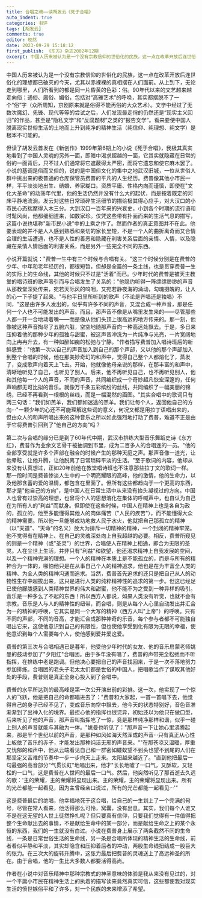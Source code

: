 ```yaml
---
title: 合唱之魂——读胡发云《死于合唱》
auto_indent: true
categories: 书评
tags: [胡发云]
comments: true
editor: 皎然
date: 2023-09-29 15:18:12
first_publish: 《东方》杂志2002年12期
excerpt: 中国人历来被认为是一个没有宗教信仰的世俗化的民族，这一点在改革开放后连世俗化的理想都已破灭的今天，尤其以赤裸裸的真相摆在人们面前。从上到下，无论走到哪里，人们所看到的都是同一片昏黄的色彩：俗。90年代以来的文艺越来越走向俗：通俗、庸俗、媚俗，包括对“高雅艺术”的呼唤，其实都摆脱不了一个“俗”字（众所周知，京剧原来就是俗得不能再俗的大众艺术）。文学中经过了无数次魔幻、先锋、现代等等的尝试之后，人们发现最走俏的仍然还是“现实主义回归”的作品，甚至是“隐私文学”和“反腐题材”之类的“报告文学”。看来要使中国人脱离现实世俗生活的土地而上升到纯净的精神生活（纯信仰、纯理想、纯文学）是根本不可能的。
---
```

中国人历来被认为是一个没有宗教信仰的世俗化的民族，这一点在改革开放后连世俗化的理想都已破灭的今天，尤其以赤裸裸的真相摆在人们面前。从上到下，无论走到哪里，人们所看到的都是同一片昏黄的色彩：俗。90年代以来的文艺越来越走向俗：通俗、庸俗、媚俗，包括对“高雅艺术”的呼唤，其实都摆脱不了一个“俗”字（众所周知，京剧原来就是俗得不能再俗的大众艺术）。文学中经过了无数次魔幻、先锋、现代等等的尝试之后，人们发现最走俏的仍然还是“现实主义回归”的作品，甚至是“隐私文学”和“反腐题材”之类的“报告文学”。看来要使中国人脱离现实世俗生活的土地而上升到纯净的精神生活（纯信仰、纯理想、纯文学）是根本不可能的。

但读了胡发云首发在《新创作》1999年第6期上的小说《死于合唱》，我极其真实地看到了中国人灵魂的另外一面，即暗中渴求超越的一面，它其实就隐藏在日常的俗的一面背后，只不过人们通常将它遮蔽得太严密，而将它遗忘和使它麻木罢了。小说的基调是俗而又俗的，说的是中国俗文化的集中之地武汉旧城，一位从世俗人群中挑出来的极普通的仓库保管员费普的平凡的人生经历。费普像其他小市民一样，平平淡淡地出生、结婚、养家糊口。资质平庸、性格内向而谨慎，即使在"文化大革命"的动荡年代里，他的生活仍然并没有什么大的起伏，而是按着既定的河床平静地流淌。发云对这些日常琐碎生活细节的描绘极其得心应手，对大汉口的小市民心态揣摩得入木三分。大到汉口一百年来的兴衰史，小到各个时期的流行语和时髦风尚，他都细细道来，如数家珍。仅凭这些带有扑面而来的生活气息的描写，这篇小说也堪称"新市民小说"中的上乘之作了。然而作者的真正意图并不在此。他要表现的并不是人人感到熟悉和亲切的家长里短，不是一个人的曲折离奇而又合情合理的生活遭遇，也不是人性的善恶和隐藏在利害关系后面的亲情、人情，以及隐藏在亲情人情后面的利害关系，而是另外一些完全不同的东西。

小说开篇就说："费普一生中有三个时候与合唱有关。"这三个时候分别是在费普的少年、中年和老年经历的，都很短暂，但却是全篇的一条主线，也是贯穿费普一生的实际上的生命线，其他的时候只不过是"活着"而已。少年时代的费普是被天主教堂的唱诗班的歌声吸引而与合唱发生了关系的："他隐约听得一阵缥缥缈缈的声音从那教堂深处传来，宛若天际风的呜咽，又宛若静夜海的涌动，勾魂摄魄的，让人的心一下子提了起来。"与他平日里所听到的歌声（不论是齐唱还是独唱）不同，"这是由许多人发出的，似乎有许多不同的声音，又混合成一种声音，那是任何一个人也不可能发出的声音。而且，那声音不像是从嘴里发生来的——尽管那些人都一开一合地动着嘴——而是像从他们头顶上很高远的地方传来的。那一刻，他像被这种声音掏尽了五腑六脏，空空地随那声音向一种高远处飘去。于是，多日来压抑着他的那种少年的孤独与甜蜜，被这声音冲洗为一片纯净与光亮，一片宽阔地向上冉冉升去，有一种如醉如痴的松弛与宁静。"作者描写费普加入唱诗班后的新鲜感受："他第一次以自己的声音加入到自己的那个声部，又以他的那个声部加入到整个合唱的时候，他在那美妙奇幻的和声中，觉得自己整个人都熔化了，蒸发了，变成歌声向着天上飞去。开始，他就像他母亲说的那样，在那丰富的和声中，清晰地听见了自己，也听见了别人。后来，他不再听见自己，也不再听见别人，他和其他每一个人的声音，不同的声音，共同编织成一个奇妙超凡恢宏深邃的，任何声响都无可比拟的音乐。就像万千条五彩缤纷的丝线，共同编织了一幅美丽的锦绣，已经不再看到一根根的丝线，而是一幅混然的画图。"其实合唱中的歌词只有两三句话："我们如羔羊，我们都如迷途的羔羊。我们让每个人，返回他自己的方向···"一颗少年的心还不可能理解这些词的意义，何况又都是用拉丁语唱出来的，但由众人的和声所唱出来的这种音乐之所以如此强烈地打动了费普，难道不正是由于它将费普引回到了"他自己的方向"吗？

第二次与合唱的缘分已是到了60年代中期，武汉市排练大型音乐舞蹈史诗《东方红》，费普作为业余文艺骨干被抽调到市里，成为二百多人的合唱连的一员。"他的全部享受就是许多个声部在融合的时候产生的那种天庭之声。那声音像一道光，让他晕眩，让他升腾，让他脱离了日常琐碎平淡的生活。"至于歌词的内容，他却从来没有认真想过，正如20年前他在教堂唱诗班也不注意那些拉丁文的歌词一样。那一段时间是费普惨淡人生中的一个明亮耀眼的高峰，他的激情，他的生命力，以及他那含蓄的爱的温情，都包含在里面了。但所有这些都趋向于一个更高的东西，那才是"他自己的方向"，是中国人在日常生活中从来没有抬头凝视过的方向。中国人也曾有过崇高的理想，也曾将个人的思想溶化在集体的呼喊声中，也自认为自己在为所有人的"利益"而献身。但即使在这些时候，中国人在精神上也是各自为政的，孤立的，他至多能懂得其他人的肉体痛苦（"人民的疾苦"），而不能懂得大众的精神需要。所以他一旦能够成功地救人民于水火，他就把自己那孤立的精神（以"天道"、"天命"的名义）放大为排斥一切精神的精神，一个封闭的精神牢笼。他不觉得有在精神上、在自己的灵魂深处向上自我超越的必要。相反，费普所窥见的则是一个精神（或"圣灵"）的世界，合唱使人在精神上相通，即合为无限的圣灵。人在尘世上生活，并非只有"利益"和欲望，他还渴求精神上自我发展的空间，以及一个精神完满的理想。一个人的精神在本质上是不能孤立的，而是与所有的精神合为一体的，哪怕他只是在从事自己个人的精神追求，他也是在为丰富全人类的精神、为全人类的精神沟通而追求。当然，费普首先追求的还只是把自己从人的动物性生存中超拔出来，这只是进行人类的纯粹精神性的追求的第一步。但这已经足已使他朦胧感到人类精神世界的伟大和甜蜜，他不能不为之受到一种异样的吸引。音乐是一种多么了不起的东西！所以西方人都说，如果人类没有听觉，也就不会有宗教。音乐是人与人的精神性的纽带，而合唱，则是从每个人心里自动发出并汇合为一的精神的呼唤，它其实是同一个大写的精神（西方人叫"上帝"）的呼唤。只有不同的声部，不同的音高，才能汇合成那种神奇的乐音，每个参与者都不可能独自唱出它来，这使他意识到自己的有限性，但也使他享受到化有限为无限的幸福，使他意识到每个人需要每个人，使他感到爱并爱这爱。

费普的第三次与合唱相遇已是暮年，他受他少年时代的女友、他的音乐启蒙老师姚曼的鼓动参加了"夕阳红"合唱团。由于多年没有唱了，费普的声带完全松弛而不听指挥，在排练中老是跑调。但他决心要把自己的声音找回来，于是一次不落地努力参加排练。合唱团的老头子老太太们都是世俗的中国人，把唱歌当作了谋取其他好处的手段，费普则是真正全身心投入到了合唱中。

费普的水平所达到的最高峰是第一次公开演出前的彩排。这一次，他实现了一个惊人的飞跃，他是把自己的命都唱进去了："费普和大家起，一首一首唱下去，他觉得自己的身子已经不见了，变成音乐向空中飘去，他今天的状态特别好，音色音准渐渐到了出神入化的境界。最担心他的指挥也很诧异，初始还以为他只在做口型，后来听见了他的声音，那声音叫指挥吃了一惊，竟是那样纯净那样和谐，似乎一碰上别人的声音就能与其融为一体。"姚曼也听见了："那声音一下让她心里沸腾起来，那是半个世纪以前的声音，是那种如风如海天然浑成的声音···只有真正从心性上皈依了音乐的赤子，才能发出那种纯洁无邪的声音来。""在那苍凉又温暖，厚重又忧郁的和声中，他从云端看见自己和一群密如蝼蚁望不到头也望不到尾的人们在那坚定又苦难的节奏中一步一步向天上走来。太阳越来越近了。"直到他把最后一句最强的高音部分"气贯长虹"地唱出来，他才"长长地嘘了一口气，又酥软，又轻松的一口气，这是费普在人世间的最后一口气。然后，他突然听见了那首逝去久远的歌：'主的荣耀，主的荣耀将显现出来。主的荣耀，主的荣耀将显现出来。所有的光芒都能一起看见，因为主曾经亲口说过，所有的光芒都能一起看见···'"

这是费普最后的绝唱，他幸福地死于这合唱，给自己的一生划上了一个完满的句号，尽管在常人看来，他活得那么可怜，窝囊，没有出息。其实，我们每个人谁又不是在这无望的人世上徒然挣扎呢？但只要真有信仰，只要我们觉得有一件值得把整个生命献出去的事情，不是献给生命中的某一部分，而是献给生命之上的某个永恒的东西，我们的一生就没有白过。小说在费普身上展示了两条截然不同的生命线，一条是日常世俗生活的生命线，另一条是合唱所体现的精神生活的生命线，前者看似平静和平淡，其实却隐含和压抑着后者的冲动，两股生命线扭结成一股巨大的张力。在三次大的旋转升腾中，这张力最后把费普的灵魂送上了高远神圣的所在。由于合唱，他的一生比大多数人都要活得高尚。

作者在小说中对音乐精神中那种宗教式的神圣意味的体验是我从来没有见过的，对一个平庸小市民在精神生活上的执着的描写读来竟然真实可信，这些都使我对现实生活的愤世嫉俗平和了许多，对一个民族的未来增添了希望。
